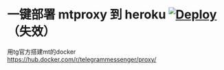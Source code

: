 # 一键部署 mtproxy 到 heroku [![Deploy](https://www.herokucdn.com/deploy/button.png)](https://heroku.com/deploy)（失效）

用tg官方搭建mt的docker  https://hub.docker.com/r/telegrammessenger/proxy/
